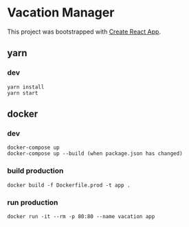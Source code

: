 # Vacation Manager

This project was bootstrapped with [Create React App](https://github.com/facebookincubator/create-react-app).

## yarn

### dev

    yarn install
    yarn start

## docker

### dev

    docker-compose up
    docker-compose up --build (when package.json has changed)

### build production

    docker build -f Dockerfile.prod -t app .

### run production

    docker run -it --rm -p 80:80 --name vacation app
